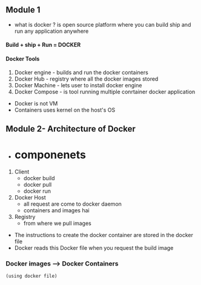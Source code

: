 ## Module 1

- what is docker ?
is open source platform where you can build ship and run any application anywhere

 #### Build + ship + Run = DOCKER

#### Docker Tools
1. Docker engine - builds and run the docker containers
2. Docker Hub - registry where all the docker images stored
3. Docker Machine - lets user to install docker engine
4. Docker Compose - is tool running multiple conrtainer docker application 

- Docker is not VM 
- Containers uses kernel on the host's OS

## Module 2- Architecture of Docker

- # componenets 
1. Client
   - docker build 
   - docker pull
   - docker run 
2. Docker Host
   - all request are come to docker daemon
   - containers and images hai
3. Registry 
   - from where we pull images 

- The instructions to create the docker container are stored in the docker file
- Docker reads this Docker file when you request the build image

### Docker images --> Docker Containers 
	(using docker file)



